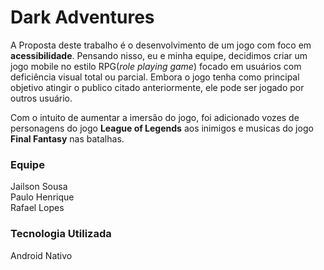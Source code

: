 # Dark Adventures

A Proposta deste trabalho é o desenvolvimento de um jogo com foco em **acessibilidade**.
Pensando nisso, eu e minha equipe, decidimos criar um jogo mobile no estilo RPG(*role playing game*) focado em usuários
com deficiência visual total ou parcial. Embora o jogo tenha como principal objetivo atingir o publico citado anteriormente, 
ele pode ser jogado por outros usuário.

Com o intuito de aumentar a imersão do jogo, foi adicionado vozes de personagens do jogo **League of Legends** aos inimigos e musicas do jogo **Final Fantasy** nas batalhas.

### Equipe

Jailson Sousa  
Paulo Henrique  
Rafael Lopes  

   
   
### Tecnologia Utilizada

Android Nativo
